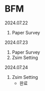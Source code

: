 # BFM

2024.07.22
1. Paper Survey
   
2024.07.23
1. Paper Survey
2. Zsim Setting
   
2024.07.24
1. Zsim Setting
   - 완료

